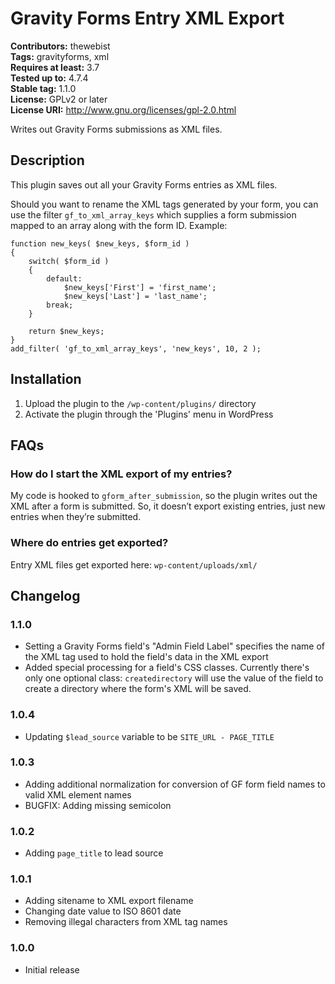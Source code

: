 # Gravity Forms Entry XML Export #
**Contributors:** thewebist  
**Tags:** gravityforms, xml  
**Requires at least:** 3.7  
**Tested up to:** 4.7.4  
**Stable tag:** 1.1.0  
**License:** GPLv2 or later  
**License URI:** http://www.gnu.org/licenses/gpl-2.0.html  

Writes out Gravity Forms submissions as XML files.

## Description ##

This plugin saves out all your Gravity Forms entries as XML files.

Should you want to rename the XML tags generated by your form, you can use the filter `gf_to_xml_array_keys` which supplies a form submission mapped to an array along with the form ID. Example:

```
function new_keys( $new_keys, $form_id )
{
    switch( $form_id )
    {
        default:
            $new_keys['First'] = 'first_name';
            $new_keys['Last'] = 'last_name';
        break;
    }
    
    return $new_keys;
}
add_filter( 'gf_to_xml_array_keys', 'new_keys', 10, 2 );
```

## Installation ##

1. Upload the plugin to the `/wp-content/plugins/` directory
2. Activate the plugin through the 'Plugins' menu in WordPress

## FAQs ##

### How do I start the XML export of my entries? ###

My code is hooked to `gform_after_submission`, so the plugin writes out the XML after a form is submitted. So, it doesn’t export existing entries, just new entries when they’re submitted.

### Where do entries get exported? ###

Entry XML files get exported here: `wp-content/uploads/xml/`

## Changelog ##

### 1.1.0 ###
* Setting a Gravity Forms field's "Admin Field Label" specifies the name of the XML tag used to hold the field's data in the XML export
* Added special processing for a field's CSS classes. Currently there's only one optional class: `createdirectory` will use the value of the field to create a directory where the form's XML will be saved.

### 1.0.4 ###
* Updating `$lead_source` variable to be `SITE_URL - PAGE_TITLE`

### 1.0.3 ###
* Adding additional normalization for conversion of GF form field names to valid XML element names
* BUGFIX: Adding missing semicolon

### 1.0.2 ###
* Adding `page_title` to lead source

### 1.0.1 ###
* Adding sitename to XML export filename
* Changing date value to ISO 8601 date
* Removing illegal characters from XML tag names

### 1.0.0 ###
* Initial release
